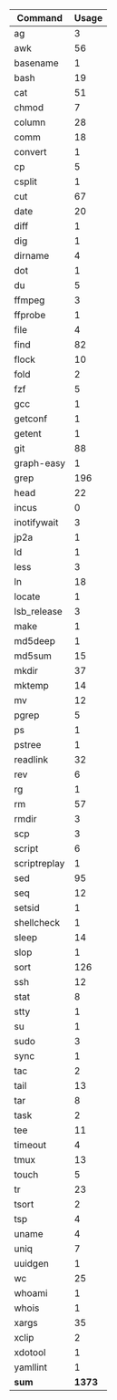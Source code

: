| Command       | Usage     |
| ---           | ---       |
| ag            | 3         |
| awk           | 56        |
| basename      | 1         |
| bash          | 19        |
| cat           | 51        |
| chmod         | 7         |
| column        | 28        |
| comm          | 18        |
| convert       | 1         |
| cp            | 5         |
| csplit        | 1         |
| cut           | 67        |
| date          | 20        |
| diff          | 1         |
| dig           | 1         |
| dirname       | 4         |
| dot           | 1         |
| du            | 5         |
| ffmpeg        | 3         |
| ffprobe       | 1         |
| file          | 4         |
| find          | 82        |
| flock         | 10        |
| fold          | 2         |
| fzf           | 5         |
| gcc           | 1         |
| getconf       | 1         |
| getent        | 1         |
| git           | 88        |
| graph-easy    | 1         |
| grep          | 196       |
| head          | 22        |
| incus         | 0         |
| inotifywait   | 3         |
| jp2a          | 1         |
| ld            | 1         |
| less          | 3         |
| ln            | 18        |
| locate        | 1         |
| lsb_release   | 3         |
| make          | 1         |
| md5deep       | 1         |
| md5sum        | 15        |
| mkdir         | 37        |
| mktemp        | 14        |
| mv            | 12        |
| pgrep         | 5         |
| ps            | 1         |
| pstree        | 1         |
| readlink      | 32        |
| rev           | 6         |
| rg            | 1         |
| rm            | 57        |
| rmdir         | 3         |
| scp           | 3         |
| script        | 6         |
| scriptreplay  | 1         |
| sed           | 95        |
| seq           | 12        |
| setsid        | 1         |
| shellcheck    | 1         |
| sleep         | 14        |
| slop          | 1         |
| sort          | 126       |
| ssh           | 12        |
| stat          | 8         |
| stty          | 1         |
| su            | 1         |
| sudo          | 3         |
| sync          | 1         |
| tac           | 2         |
| tail          | 13        |
| tar           | 8         |
| task          | 2         |
| tee           | 11        |
| timeout       | 4         |
| tmux          | 13        |
| touch         | 5         |
| tr            | 23        |
| tsort         | 2         |
| tsp           | 4         |
| uname         | 4         |
| uniq          | 7         |
| uuidgen       | 1         |
| wc            | 25        |
| whoami        | 1         |
| whois         | 1         |
| xargs         | 35        |
| xclip         | 2         |
| xdotool       | 1         |
| yamllint      | 1         |
| __sum__       | __1373__  |
